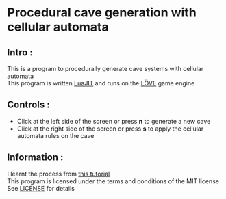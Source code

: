 # Procedural cave generation with cellular automata

## Intro :
This is a program to procedurally generate cave systems with cellular automata<br/>
This program is written [LuaJIT](https://luajit.org/luajit.html) and runs on the [LÖVE](https://love2d.org) game engine<br/>

## Controls :
* Click at the left side of the screen or press **n** to generate a new cave
* Click at the right side of the screen or press **s** to apply the cellular automata rules on the cave

## Information :
I learnt the process from [this tutorial](https://gamedevelopment.tutsplus.com/tutorials/generate-random-cave-levels-using-cellular-automata--gamedev-9664)<br/>
This program is licensed under the terms and conditions of the MIT license<br/>
See [LICENSE](LICENSE) for details
